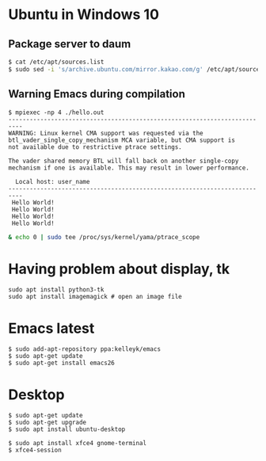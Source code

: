 # Ubuntu in Windows 10

## Package server to daum

```sh
$ cat /etc/apt/sources.list
$ sudo sed -i 's/archive.ubuntu.com/mirror.kakao.com/g' /etc/apt/sources.list
```

## Warning Emacs during compilation

```
$ mpiexec -np 4 ./hello.out
--------------------------------------------------------------------------
WARNING: Linux kernel CMA support was requested via the
btl_vader_single_copy_mechanism MCA variable, but CMA support is
not available due to restrictive ptrace settings.

The vader shared memory BTL will fall back on another single-copy
mechanism if one is available. This may result in lower performance.

  Local host: user_name
--------------------------------------------------------------------------
 Hello World!
 Hello World!
 Hello World!
 Hello World!
```


```sh
& echo 0 | sudo tee /proc/sys/kernel/yama/ptrace_scope
```

# Having problem about display, tk
```
sudo apt install python3-tk
sudo apt install imagemagick # open an image file
```

# Emacs latest
```
$ sudo add-apt-repository ppa:kelleyk/emacs
$ sudo apt-get update
$ sudo apt-get install emacs26
```

# Desktop
```
$ sudo apt-get update
$ sudo apt-get upgrade
$ sudo apt install ubuntu-desktop

$ sudo apt install xfce4 gnome-terminal
$ xfce4-session
```
